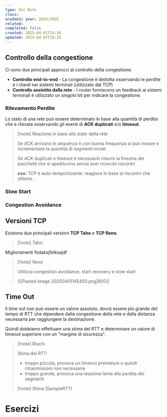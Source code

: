 ```yaml
---
type: Uni Note
class: 
academic year: 2024/2025
related: 
completed: false
created: 2025-04-01T14:30
updated: 2025-04-07T18:25
---
```

## Controllo della congestione

Ci sono due principali approcci al controllo della congestione:

- **Controllo end-to-end** - La congestione è dedotta osservando le perdite e i ritardi nei sistemi terminali (utilizzato dal TCP).
- **Controllo assistito dalla rete** - I router forniscono un feedback ai sistemi terminali è utilizzato un singolo bit per indicare la congestione.

### Rilevamento Perdite

Lo stato di una rete può essere determinato in base alla quantità di perdita che è rilevata osservando gli eventi di **ACK duplicati** e/o **timeout**.

>[!note] Reazione in base allo stato della rete
>
>Se ACK arrivano in sequenza e con buona frequenza si può inviare e incrementare la quantità di segmenti inviati
>
>Se ACK duplicati o timeout è necessario ridurre la finestra dei pacchetti che si spediscono senza aver ricevuto riscontri
>
>***oss:*** TCP è auto-temporizzante: reagisce in base ai riscontri che ottiene.

### Slow Start

### Congestion Avoidance

## Versioni TCP

Esistono due principali versioni **TCP Taho** e **TCP Reno**.

>[!note] Taho

Miglioramenti fòdaksjfòlksajdf

>[!note] Reno
>
>Utilizza congestion avoidance, start recovery e slow start
>
>![[Pasted image 20250401145450.png|800]]

## Time Out

Il time out non può essere un valore assoluto, dovrà essere più grande del tempo di RTT che dipendere dalla congestione della rete e dalla distanza necessaria per raggiungere la destinazione.

Quindi dobbiamo effettuare una stima del RTT e determinare un valore di timeout superiore con un "margine di sicurezza".

>[!note] Rischi
>
>Stima del RTT:
>-  troppo piccola, provoca un timeout premature e quindi ritrasmissioni non necessarie
>- troppo grande, provoca una reazione lenta alla perdita dei segmenti

>[!note] Stima (SampleRTT)

# Esercizi

